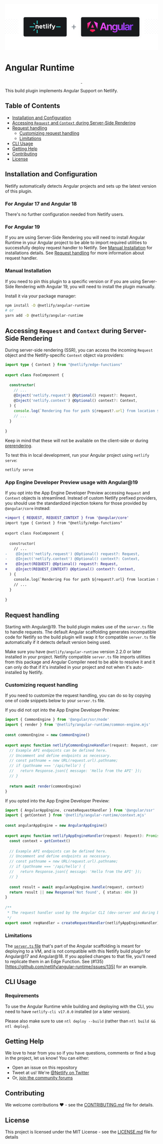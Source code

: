 ![Netlify Angular Runtime – Run Angular seamlessly on Netlify](netlify-plugin-angular.png)

# Angular Runtime

<p align="center">
  <a aria-label="npm version" href="https://www.npmjs.com/package/@netlify/angular-runtime">
    <img alt="" src="https://img.shields.io/npm/v/@netlify/angular-runtime">
  </a>
  <a aria-label="MIT License" href="https://img.shields.io/npm/l/@netlify/angular-runtime">
    <img alt="" src="https://img.shields.io/badge/License-MIT-yellow.svg">
  </a>
</p>

This build plugin implements Angular Support on Netlify.

## Table of Contents

- [Installation and Configuration](#installation-and-configuration)
- [Accessing `Request` and `Context` during Server-Side Rendering](#accessing-request-and-context-during-server-side-rendering)
- [Request handling](#request-handling)
  - [Customizing request handling](#customizing-request-handling)
  - [Limitations](#limitations)
- [CLI Usage](#cli-usage)
- [Getting Help](#getting-help)
- [Contributing](#contributing)
- [License](#license)

## Installation and Configuration

Netlify automatically detects Angular projects and sets up the latest version of this plugin.

### For Angular 17 and Angular 18

There's no further configuration needed from Netlify users.

### For Angular 19

If you are using Server-Side Rendering you will need to install Angular Runtime in your Angular project to be able to import required utilities to successfully deploy request handler to Netlify. See [Manual Installation](#manual-installation) for installations details. See [Request handling](#request-handling) for more information about request handler.

### Manual Installation

If you need to pin this plugin to a specific version or if you are using Server-Side Rendering with Angular 19, you will need to install the plugin manually.

Install it via your package manager:

```bash
npm install -D @netlify/angular-runtime
# or
yarn add -D @netlify/angular-runtime
```

## Accessing `Request` and `Context` during Server-Side Rendering

During server-side rendering (SSR), you can access the incoming `Request` object and the Netlify-specific `Context` object via providers:

```ts
import type { Context } from "@netlify/edge-functions"

export class FooComponent {

  constructor(
    // ...
    @Inject('netlify.request') @Optional() request?: Request,
    @Inject('netlify.context') @Optional() context?: Context,
  ) {
    console.log(`Rendering Foo for path ${request?.url} from location ${context?.geo?.city}`)
    // ...
  }
  
}
```

Keep in mind that these will not be available on the client-side or during [prerendering](https://angular.dev/guide/prerendering#prerendering-parameterized-routes).

To test this in local development, run your Angular project using `netlify serve`:

```sh
netlify serve
```
### App Engine Developer Preview usage with Angular@19

If you opt into the App Engine Developer Preview accessing `Request` and `Context` objects is streamlined. Instead of custom Netlify prefixed providers, you should use the standardized injection tokens for those provided by `@angular/core` instead:

```diff
+import { REQUEST, REQUEST_CONTEXT } from '@angular/core'
import type { Context } from "@netlify/edge-functions"

export class FooComponent {

  constructor(
    // ...
-    @Inject('netlify.request') @Optional() request?: Request,
-    @Inject('netlify.context') @Optional() context?: Context,
+    @Inject(REQUEST) @Optional() request?: Request,
+    @Inject(REQUEST_CONTEXT) @Optional() context?: Context,
  ) {
    console.log(`Rendering Foo for path ${request?.url} from location ${context?.geo?.city}`)
    // ...
  }
  
}
```

## Request handling

Starting with Angular@19. The build plugin makes use of the `server.ts` file to handle requests. The default Angular scaffolding generates incompatible code for Netlify so the build plugin will swap it for compatible `server.ts` file automatically if it detects default version being used. 

Make sure you have `@netlify/angular-runtime` version 2.2.0 or later installed in your project. Netlify compatible `server.ts` file imports utilities from this package and Angular Compiler need to be able to resolve it and it can only do that if it's installed in your project and not when it's auto-installed by Netlify.

### Customizing request handling

If you need to customize the request handling, you can do so by copying one of code snippets below to your `server.ts` file.

If you did not opt into the App Engine Developer Preview:

```ts
import { CommonEngine } from '@angular/ssr/node'
import { render } from '@netlify/angular-runtime/common-engine.mjs'

const commonEngine = new CommonEngine()

export async function netlifyCommonEngineHandler(request: Request, context: any): Promise<Response> {
  // Example API endpoints can be defined here.
  // Uncomment and define endpoints as necessary.
  // const pathname = new URL(request.url).pathname;
  // if (pathname === '/api/hello') {
  //   return Response.json({ message: 'Hello from the API' });
  // }

  return await render(commonEngine)
}
```

If you opted into the App Engine Developer Preview:

```ts
import { AngularAppEngine, createRequestHandler } from '@angular/ssr'
import { getContext } from '@netlify/angular-runtime/context.mjs'

const angularAppEngine = new AngularAppEngine()

export async function netlifyAppEngineHandler(request: Request): Promise<Response> {
  const context = getContext()

  // Example API endpoints can be defined here.
  // Uncomment and define endpoints as necessary.
  // const pathname = new URL(request.url).pathname;
  // if (pathname === '/api/hello') {
  //   return Response.json({ message: 'Hello from the API' });
  // }

  const result = await angularAppEngine.handle(request, context)
  return result || new Response('Not found', { status: 404 })
}

/**
 * The request handler used by the Angular CLI (dev-server and during build).
 */
export const reqHandler = createRequestHandler(netlifyAppEngineHandler)
```

### Limitations

The [`server.ts` file](https://angular.dev/guide/ssr#configure-server-side-rendering) that's part of the Angular scaffolding is meant for deploying to a VM, and is not compatible with this Netlify build plugin for Angular@17 and Angular@18. If you applied changes to that file, you'll need to replicate them in an Edge Function. See (#135)[https://github.com/netlify/angular-runtime/issues/135] for an example.

## CLI Usage

### Requirements

To use the Angular Runtime while building and deploying with the CLI, you need to have `netlify-cli v17.0.0` installed (or a later version).

Please also make sure to use `ntl deploy --build` (rather than `ntl build && ntl deploy`).

## Getting Help

We love to hear from you so if you have questions, comments or find a bug in the
project, let us know! You can either:

- Open an issue on this repository
- Tweet at us! We're [@Netlify on Twitter](https://twitter.com/Netlify)
- Or, [join the community forums](https://answers.netlify.com)

## Contributing

We welcome contributions ❤️ - see the [CONTRIBUTING.md](CONTRIBUTING.md) file
for details.

## License

This project is licensed under the MIT License - see the
[LICENSE.md](LICENSE.md) file for details
